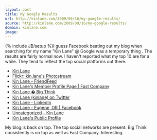 ```yaml
---
layout: post
title: My Google Results
url: http://kinlane.com/2009/09/16/my-google-results/
source: http://kinlane.com/2009/09/16/my-google-results/
domain: kinlane.com
image: 
---
```

{% include JB/setup %}I guess Facebook beating out my blog when searching for my name "Kin Lane" @ Google was a temporary thing . The results are fairly normal now. I haven't reported what my top 10 are for a while. They tend to reflect the top social platforms out there.
<ul class="mainlist">
     <li>
          <a title="Kin Lane" href="http://www.kinlane.com" target="_self">Kin Lane</a>
     </li>
     <li>
          <a title="Kin Lane - Flickr" href="http://www.flickr.com/photos/kinlane/" target="_blank">Flickr: kin.lane's Photostream</a>
     </li>
     <li>
          <a title="Kin Lane - FriendFeed" href="http://friendfeed.com/kinlane" target="_blank">Kin Lane - FriendFeed</a>
     </li>
     <li>
          <a title="Kin Lane - Fast Company" href="http://www.fastcompany.com/user/kin-lane" target="_blank">Kin Lane's Member Profile Page | Fast Company</a>
     </li>
     <li>
          <a title="Kin Lane - Big Think" href="http://bigthink.com/kinlane" target="_blank">Kin Lane � Big Think</a>
     </li>
     <li>
          <a title="Kin Lane - Twitter" href="http://twitter.com/kinlane" target="_blank">Kin Lane (kinlane) on Twitter</a>
     </li>
     <li>
          <a title="Kin Lane - LinkedIn" href="http://www.linkedin.com/in/kinlane" target="_blank">Kin Lane - LinkedIn</a>
     </li>
     <li>
          <a title="Kin Lane - Facebook" href="http://www.facebook.com/kinlane" target="_blank">Kin Lane - Eugene, OR | Facebook</a>
     </li>
     <li>
          <a title="Kin Lane Blog - Uncategorized" href="http://www.kinlane.com/?cat=1" target="_blank">Uncategorized - Kin Lane</a>
     </li>
     <li>
          <a title="Kin Lane - Plaxo" href="http://www.plaxo.com/directory/profile/77311267932/.../Kin/Lane" target="_blank">Kin Lane's Public Profile</a>
     </li>
</ul>My blog is back on top. The top social networks are present. Big Think consistently is on top as well as Fast Company. Interesting.